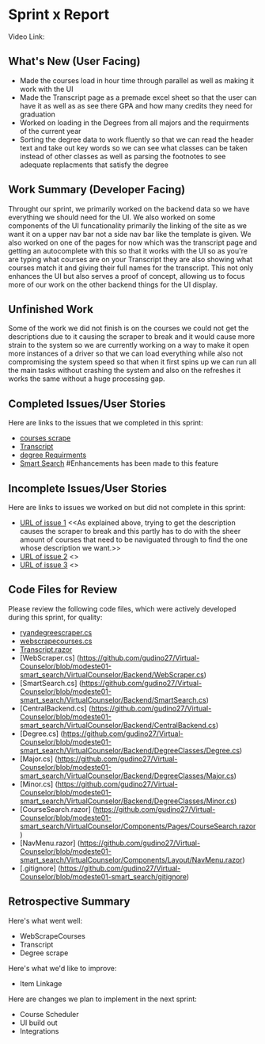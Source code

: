 # Sprint x Report 
Video Link: 
## What's New (User Facing)
 * Made the courses load in hour time through parallel as well as making it work with the UI
 * Made the Transcript page as a premade excel sheet so that the user can have it as well as as see there GPA and how many credits they need for graduation 
 * Worked on loading in the Degrees from all majors and the requirments of the current year
 * Sorting the degree data to work fluently so that we can read the header text and take out key words so we can see what classes can be taken instead of other classes as well as parsing the footnotes to see adequate replacments that satisfy the degree

## Work Summary (Developer Facing)
Throught our sprint, we primarily worked on the backend data so we have everything we should need for the UI. We also worked on some components of the UI funcationality primarily the linking of the site as we want it on a upper nav bar not a side nav bar like the template is given. We also worked on one of the pages for now which was the transcript page and getting an autocomplete with this so that it works with the UI so as you're are typing what courses are on your Transcript they are also showing what courses match it and giving their full names for the transcript. This not only enhances the UI but also serves a proof of concept, allowing us to focus more of our work on the other backend things for the UI display.

## Unfinished Work
Some of the work we did not finish is on the courses we could not get the descriptions due to it causing the scraper to break and it would cause more strain to the system so we are currently working on a way to make it open more instances of a driver so that we can load everything while also not compromising the system speed so that when it first spins up we can run all the main tasks without crashing the system and also on the refreshes it works the same without a huge  processing gap.

## Completed Issues/User Stories
Here are links to the issues that we completed in this sprint:

 * [courses scrape](https://github.com/gudino27/Virtual-Counselor/issues/19)
 * [Transcript](https://github.com/gudino27/Virtual-Counselor/issues/8)
 * [degree Requirments](https://github.com/gudino27/Virtual-Counselor/issues/20)
 * [Smart Search](https://github.com/gudino27/Virtual-Counselor/issues/11) #Enhancements has been made to this feature 
 
 ## Incomplete Issues/User Stories
 Here are links to issues we worked on but did not complete in this sprint:
 
 * [URL of issue 1](https://github.com/gudino27/Virtual-Counselor/issues/13#issue-2896211655) <<As explained above, trying to get the description causes the scraper to break and this partly has to do with the sheer amount of courses that need to be naviguated through to find the one whose description we want.>>
 * [URL of issue 2](https://github.com/gudino27/Virtual-Counselor/issues/16#issue-2923784727) <<This feature has been started for a bit now and it is incomplete in the sense that an in-depth testing needs to be done to ensure it is ready for merging.>>
 * [URL of issue 3](https://github.com/gudino27/Virtual-Counselor/issues/15#issue-2923571837) <<This feature has been started for a bit now and it is incomplete in the sense that an in-depth testing needs to be done to ensure it is ready for merging.>>

## Code Files for Review
Please review the following code files, which were actively developed during this sprint, for quality:
 * [ryandegreescraper.cs](https://github.com/gudino27/Virtual-Counselor/blob/Ryan's_Work/VirtualCounselor/Backend/RyansDegreeScraper.cs)
 * [webscrapecourses.cs](https://github.com/gudino27/Virtual-Counselor/blob/main/VirtualCounselor/Backend/webscrapecourses.cs)
 * [Transcript.razor](https://github.com/gudino27/Virtual-Counselor/blob/main/VirtualCounselor/Components/Pages/Transcript.razor)
 * [WebScraper.cs] (https://github.com/gudino27/Virtual-Counselor/blob/modeste01-smart_search/VirtualCounselor/Backend/WebScraper.cs)
 * [SmartSearch.cs] (https://github.com/gudino27/Virtual-Counselor/blob/modeste01-smart_search/VirtualCounselor/Backend/SmartSearch.cs)
 * [CentralBackend.cs] (https://github.com/gudino27/Virtual-Counselor/blob/modeste01-smart_search/VirtualCounselor/Backend/CentralBackend.cs)
 * [Degree.cs] (https://github.com/gudino27/Virtual-Counselor/blob/modeste01-smart_search/VirtualCounselor/Backend/DegreeClasses/Degree.cs)
 * [Major.cs] (https://github.com/gudino27/Virtual-Counselor/blob/modeste01-smart_search/VirtualCounselor/Backend/DegreeClasses/Major.cs)
 * [Minor.cs] (https://github.com/gudino27/Virtual-Counselor/blob/modeste01-smart_search/VirtualCounselor/Backend/DegreeClasses/Minor.cs)
 * [CourseSearch.razor] (https://github.com/gudino27/Virtual-Counselor/blob/modeste01-smart_search/VirtualCounselor/Components/Pages/CourseSearch.razor)
 * [NavMenu.razor] (https://github.com/gudino27/Virtual-Counselor/blob/modeste01-smart_search/VirtualCounselor/Components/Layout/NavMenu.razor)
 * [.gitignore] (https://github.com/gudino27/Virtual-Counselor/blob/modeste01-smart_search/gitignore)

 
## Retrospective Summary
Here's what went well:
  * WebScrapeCourses
  * Transcript
  * Degree scrape
 
Here's what we'd like to improve:
   * Item Linkage
  
Here are changes we plan to implement in the next sprint:
   * Course Scheduler
   * UI build out
   * Integrations
